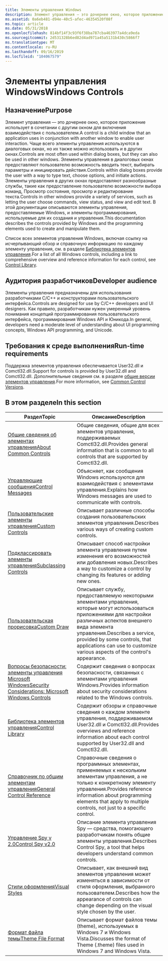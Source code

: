 ```yaml
---
title: Элементы управления Windows
description: Элемент управления — это дочернее окно, которое приложение использует в сочетании с другим окном для включения взаимодействия с пользователем.
ms.assetid: 0a6eb481-d94e-40c5-afec-46354520f08f
ms.topic: article
ms.date: 05/31/2018
ms.openlocfilehash: 814bf14f3c93f6f38ba787cba463977a4dca9eda
ms.sourcegitcommit: 2d531328b6ed82d4ad971a45a5131b430c5866f7
ms.translationtype: MT
ms.contentlocale: ru-RU
ms.lasthandoff: 09/16/2019
ms.locfileid: "104067579"
---
```

# <a name="windows-controls"></a><span data-ttu-id="bf5ee-103">Элементы управления Windows</span><span class="sxs-lookup"><span data-stu-id="bf5ee-103">Windows Controls</span></span>

## <a name="purpose"></a><span data-ttu-id="bf5ee-104">Назначение</span><span class="sxs-lookup"><span data-stu-id="bf5ee-104">Purpose</span></span>

<span data-ttu-id="bf5ee-105">Элемент управления — это дочернее окно, которое приложение использует в сочетании с другим окном для включения взаимодействия с пользователем.</span><span class="sxs-lookup"><span data-stu-id="bf5ee-105">A control is a child window that an application uses in conjunction with another window to enable user interaction.</span></span> <span data-ttu-id="bf5ee-106">Чаще всего элементы управления используются в диалоговых окнах, но их также можно использовать и в других окнах.</span><span class="sxs-lookup"><span data-stu-id="bf5ee-106">Controls are most often used within dialog boxes, but they can also be used in other windows.</span></span> <span data-ttu-id="bf5ee-107">Элементы управления в диалоговых окнах предоставляют пользователю возможность вводить текст, выбирать параметры и инициировать действия.</span><span class="sxs-lookup"><span data-stu-id="bf5ee-107">Controls within dialog boxes provide the user with a way to type text, choose options, and initiate actions.</span></span> <span data-ttu-id="bf5ee-108">Элементы управления в других окнах предоставляют разнообразные службы, такие как предоставление пользователю возможности выбора команд, Просмотр состояния, просмотр и редактирование текста.</span><span class="sxs-lookup"><span data-stu-id="bf5ee-108">Controls in other windows provide a variety of services, such as letting the user choose commands, view status, and view and edit text.</span></span> <span data-ttu-id="bf5ee-109">В этой документации описываются элементы управления, предоставляемые Windows, и элементы программирования, используемые для их создания и управления.</span><span class="sxs-lookup"><span data-stu-id="bf5ee-109">This documentation describes the controls provided by Windows and the programming elements used to create and manipulate them.</span></span>

<span data-ttu-id="bf5ee-110">Список всех элементов управления Windows, включая ссылку на исчерпывающий обзор и справочную информацию по каждому элементу управления, см. в разделе [Библиотека элементов управления](individual-control-info.md).</span><span class="sxs-lookup"><span data-stu-id="bf5ee-110">For a list of all Windows controls, including a link to comprehensive overview and reference information for each control, see [Control Library](individual-control-info.md).</span></span>

## <a name="developer-audience"></a><span data-ttu-id="bf5ee-111">Аудитория разработчиков</span><span class="sxs-lookup"><span data-stu-id="bf5ee-111">Developer audience</span></span>

<span data-ttu-id="bf5ee-112">Элементы управления предназначены для использования разработчиками C/C++ и конструкторами пользовательского интерфейса.</span><span class="sxs-lookup"><span data-stu-id="bf5ee-112">Controls are designed for use by C/C++ developers and UI designers.</span></span> <span data-ttu-id="bf5ee-113">Как правило, разработчикам нужен умеренный уровень понимания концепций программирования пользовательского интерфейса, программирования Windows API и Юникода.</span><span class="sxs-lookup"><span data-stu-id="bf5ee-113">In general, developers need a moderate level of understanding about UI programming concepts, Windows API programming, and Unicode.</span></span>

## <a name="run-time-requirements"></a><span data-ttu-id="bf5ee-114">Требования к среде выполнения</span><span class="sxs-lookup"><span data-stu-id="bf5ee-114">Run-time requirements</span></span>

<span data-ttu-id="bf5ee-115">Поддержка элементов управления обеспечивается User32.dll и Comctl32.dll.</span><span class="sxs-lookup"><span data-stu-id="bf5ee-115">Support for controls is provided by User32.dll and Comctl32.dll.</span></span> <span data-ttu-id="bf5ee-116">Дополнительные сведения см. в разделе [общие версии элементов управления](common-control-versions.md).</span><span class="sxs-lookup"><span data-stu-id="bf5ee-116">For more information, see [Common Control Versions](common-control-versions.md).</span></span>

## <a name="in-this-section"></a><span data-ttu-id="bf5ee-117">В этом разделе</span><span class="sxs-lookup"><span data-stu-id="bf5ee-117">In this section</span></span>



| <span data-ttu-id="bf5ee-118">Раздел</span><span class="sxs-lookup"><span data-stu-id="bf5ee-118">Topic</span></span>                                                                             | <span data-ttu-id="bf5ee-119">Описание</span><span class="sxs-lookup"><span data-stu-id="bf5ee-119">Description</span></span>                                                                                                                                     |
|-----------------------------------------------------------------------------------|-------------------------------------------------------------------------------------------------------------------------------------------------|
| [<span data-ttu-id="bf5ee-120">Общие сведения об элементах управления</span><span class="sxs-lookup"><span data-stu-id="bf5ee-120">About Common Controls</span></span>](common-controls-intro.md)<br/>                     | <span data-ttu-id="bf5ee-121">Общие сведения, общие для всех элементов управления, поддерживаемых Comctl32.dll.</span><span class="sxs-lookup"><span data-stu-id="bf5ee-121">Provides general information that is common to all controls that are supported by Comctl32.dll.</span></span><br/>                                      |
| [<span data-ttu-id="bf5ee-122">Управляющие сообщения</span><span class="sxs-lookup"><span data-stu-id="bf5ee-122">Control Messages</span></span>](control-messages.md)<br/>                               | <span data-ttu-id="bf5ee-123">Объясняет, как сообщения Windows используются для взаимодействия с элементами управления.</span><span class="sxs-lookup"><span data-stu-id="bf5ee-123">Explains how Windows messages are used to communicate with controls.</span></span><br/>                                                                 |
| [<span data-ttu-id="bf5ee-124">Пользовательские элементы управления</span><span class="sxs-lookup"><span data-stu-id="bf5ee-124">Custom Controls</span></span>](user-controls-intro.md)<br/>                             | <span data-ttu-id="bf5ee-125">Описывает различные способы создания пользовательских элементов управления.</span><span class="sxs-lookup"><span data-stu-id="bf5ee-125">Describes various ways of creating custom controls.</span></span> <br/>                                                                                 |
| [<span data-ttu-id="bf5ee-126">Подклассировать элементы управления</span><span class="sxs-lookup"><span data-stu-id="bf5ee-126">Subclassing Controls</span></span>](subclassing-overview.md)<br/>                       | <span data-ttu-id="bf5ee-127">Описывает способ настройки элемента управления путем изменения его возможностей или добавления новых.</span><span class="sxs-lookup"><span data-stu-id="bf5ee-127">Describes a way to customize a control by changing its features or adding new ones.</span></span> <br/>                                                 |
| [<span data-ttu-id="bf5ee-128">Пользовательская прорисовка</span><span class="sxs-lookup"><span data-stu-id="bf5ee-128">Custom Draw</span></span>](custom-draw.md)<br/>                                         | <span data-ttu-id="bf5ee-129">Описывает службу, предоставляемую некоторыми элементами управления, которые могут использоваться приложениями для настройки различных аспектов внешнего вида элемента управления.</span><span class="sxs-lookup"><span data-stu-id="bf5ee-129">Describes a service, provided by some controls, that applications can use to customize various aspects of the control's appearance.</span></span> <br/> |
| [<span data-ttu-id="bf5ee-130">Вопросы безопасности: элементы управления Microsoft Windows</span><span class="sxs-lookup"><span data-stu-id="bf5ee-130">Security Considerations: Microsoft Windows Controls</span></span>](sec-comctls.md)<br/> | <span data-ttu-id="bf5ee-131">Содержит сведения о вопросах безопасности, связанных с элементами управления Windows.</span><span class="sxs-lookup"><span data-stu-id="bf5ee-131">Provides information about security considerations related to the Windows controls.</span></span> <br/>                                                 |
| [<span data-ttu-id="bf5ee-132">Библиотека элементов управления</span><span class="sxs-lookup"><span data-stu-id="bf5ee-132">Control Library</span></span>](individual-control-info.md)<br/>                         | <span data-ttu-id="bf5ee-133">Содержит обзоры и справочные сведения о каждом элементе управления, поддерживаемом User32.dll и Comctl32.dll.</span><span class="sxs-lookup"><span data-stu-id="bf5ee-133">Provides overviews and reference information about each control supported by User32.dll and Comctl32.dll.</span></span><br/>                            |
| [<span data-ttu-id="bf5ee-134">Справочник по общим элементам управления</span><span class="sxs-lookup"><span data-stu-id="bf5ee-134">General Control Reference</span></span>](common-control-reference.md)<br/>              | <span data-ttu-id="bf5ee-135">Справочные сведения о программных элементах, применяемых к нескольким элементам управления, а не только к конкретному элементу управления.</span><span class="sxs-lookup"><span data-stu-id="bf5ee-135">Provides reference information about programming elements that apply to multiple controls, not just to a specific control.</span></span><br/>           |
| [<span data-ttu-id="bf5ee-136">Управление Spy v 2.0</span><span class="sxs-lookup"><span data-stu-id="bf5ee-136">Control Spy v2.0</span></span>](control-spy.md)<br/>                                    | <span data-ttu-id="bf5ee-137">Описание элемента управления Spy — средства, помогающего разработчикам понять общие элементы управления.</span><span class="sxs-lookup"><span data-stu-id="bf5ee-137">Describes Control Spy, a tool that helps developers understand common controls.</span></span> <br/>                                                     |
| [<span data-ttu-id="bf5ee-138">Стили оформления</span><span class="sxs-lookup"><span data-stu-id="bf5ee-138">Visual Styles</span></span>](themes-overview.md)<br/>                                   | <span data-ttu-id="bf5ee-139">Описывает, как внешний вид элементов управления может изменяться в зависимости от стиля оформления, выбранного пользователем.</span><span class="sxs-lookup"><span data-stu-id="bf5ee-139">Describes how the appearance of controls can change depending on the visual style chosen by the user.</span></span> <br/>                               |
| [<span data-ttu-id="bf5ee-140">Формат файла темы</span><span class="sxs-lookup"><span data-stu-id="bf5ee-140">Theme File Format</span></span>](themesfileformat-overview.md)<br/>                     | <span data-ttu-id="bf5ee-141">Описывает формат файлов темы (theme), используемых в Windows 7 и Windows Vista.</span><span class="sxs-lookup"><span data-stu-id="bf5ee-141">Discusses the format of Theme (.theme) files used in Windows 7 and Windows Vista.</span></span><br/>                                                    |



 

 

 





